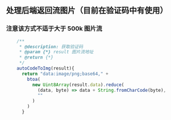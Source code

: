 <!--
 * @Description:
 * @Version: 1.0
 * @Autor: wuwei3
 * @Date: 2021-04-15 14:48:00
 * @LastEditors: Please set LastEditors
 * @LastEditTime: 2021-04-15 14:52:41
-->

## 处理后端返回流图片（目前在验证码中有使用）

### 注意该方式不适于大于 500k 图片流

```js
    /**
     * @description: 获取验证码
     * @param {*} result 图片流地址
     * @return {*}
     */
    autoCodeToImg(result){
      return "data:image/png;base64," +
        btoa(
          new Uint8Array(result.data).reduce(
            (data, byte) => data + String.fromCharCode(byte),
            ""
          )
        )
      }
```
